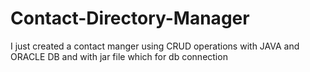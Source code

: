 # Contact-Directory-Manager
I just created a contact manger using CRUD operations with JAVA and ORACLE DB and with jar file which for db connection

